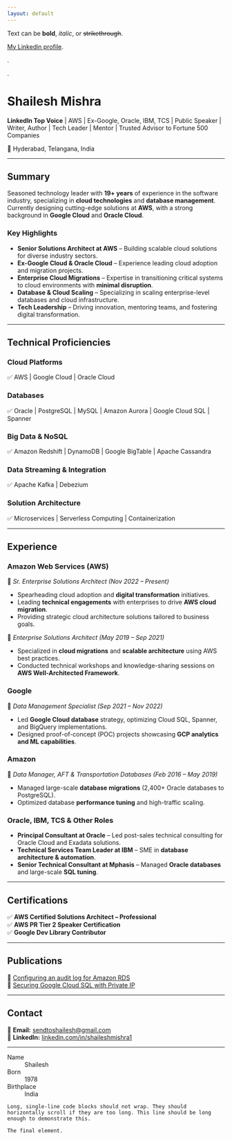 ```yaml
---
layout: default
---
```


Text can be **bold**, _italic_, or ~~strikethrough~~.

[My Linkedin profile](https://www.linkedin.com/in/shaileshmishra1/).

.

.

# Shailesh Mishra  

**LinkedIn Top Voice** | AWS | Ex-Google, Oracle, IBM, TCS | Public Speaker | Writer, Author | Tech Leader | Mentor | Trusted Advisor to Fortune 500 Companies  

📍 Hyderabad, Telangana, India  

---

## Summary  

Seasoned technology leader with **19+ years** of experience in the software industry, specializing in **cloud technologies** and **database management**. Currently designing cutting-edge solutions at **AWS**, with a strong background in **Google Cloud** and **Oracle Cloud**.  

### Key Highlights  
- **Senior Solutions Architect at AWS** – Building scalable cloud solutions for diverse industry sectors.  
- **Ex-Google Cloud & Oracle Cloud** – Experience leading cloud adoption and migration projects.  
- **Enterprise Cloud Migrations** – Expertise in transitioning critical systems to cloud environments with **minimal disruption**.  
- **Database & Cloud Scaling** – Specializing in scaling enterprise-level databases and cloud infrastructure.  
- **Tech Leadership** – Driving innovation, mentoring teams, and fostering digital transformation.  

---

## Technical Proficiencies  

### **Cloud Platforms**  
✅ AWS | Google Cloud | Oracle Cloud  

### **Databases**  
✅ Oracle | PostgreSQL | MySQL | Amazon Aurora | Google Cloud SQL | Spanner  

### **Big Data & NoSQL**  
✅ Amazon Redshift | DynamoDB | Google BigTable | Apache Cassandra  

### **Data Streaming & Integration**  
✅ Apache Kafka | Debezium  

### **Solution Architecture**  
✅ Microservices | Serverless Computing | Containerization  

---

## Experience  

### **Amazon Web Services (AWS)**  
📌 *Sr. Enterprise Solutions Architect (Nov 2022 – Present)*  
- Spearheading cloud adoption and **digital transformation** initiatives.  
- Leading **technical engagements** with enterprises to drive **AWS cloud migration**.  
- Providing strategic cloud architecture solutions tailored to business goals.  

📌 *Enterprise Solutions Architect (May 2019 – Sep 2021)*  
- Specialized in **cloud migrations** and **scalable architecture** using AWS best practices.  
- Conducted technical workshops and knowledge-sharing sessions on **AWS Well-Architected Framework**.  

### **Google**  
📌 *Data Management Specialist (Sep 2021 – Nov 2022)*  
- Led **Google Cloud database** strategy, optimizing Cloud SQL, Spanner, and BigQuery implementations.  
- Designed proof-of-concept (POC) projects showcasing **GCP analytics and ML capabilities**.  

### **Amazon**  
📌 *Data Manager, AFT & Transportation Databases (Feb 2016 – May 2019)*  
- Managed large-scale **database migrations** (2,400+ Oracle databases to PostgreSQL).  
- Optimized database **performance tuning** and high-traffic scaling.  

### **Oracle, IBM, TCS & Other Roles**  
- **Principal Consultant at Oracle** – Led post-sales technical consulting for Oracle Cloud and Exadata solutions.  
- **Technical Services Team Leader at IBM** – SME in **database architecture & automation**.  
- **Senior Technical Consultant at Mphasis** – Managed **Oracle databases** and large-scale **SQL tuning**.  

---

## Certifications  
✅ **AWS Certified Solutions Architect – Professional**  
✅ **AWS PR Tier 2 Speaker Certification**  
✅ **Google Dev Library Contributor**  

---

## Publications  
📝 [Configuring an audit log for Amazon RDS](https://example.com)  
📝 [Securing Google Cloud SQL with Private IP](https://example.com)  

---

## Contact  
📩 **Email:** [sendtoshailesh@gmail.com](mailto:sendtoshailesh@gmail.com)  
🔗 **LinkedIn:** [linkedin.com/in/shaileshmishra1](https://linkedin.com/in/shaileshmishra1)  

---



<dl>
<dt>Name</dt>
<dd>Shailesh</dd>
<dt>Born</dt>
<dd>1978</dd>
<dt>Birthplace</dt>
<dd>India</dd>
</dl>

```
Long, single-line code blocks should not wrap. They should horizontally scroll if they are too long. This line should be long enough to demonstrate this.
```

```
The final element.
```
